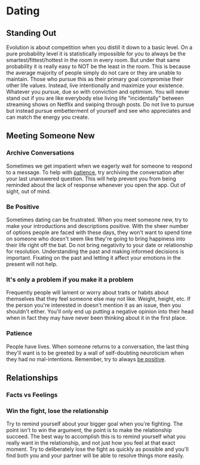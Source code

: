 # Dating

## Standing Out
Evolution is about competition when you distill it down to a basic level. On a pure probability level it is statistically impossible for you to always be the smartest/fittest/hottest in the room in every room. But under that same probability it is really easy to NOT be the least in the room. This is because the average majority of people simply do not care or they are unable to maintain. Those who pursue this as their primary goal compromise their other life values.
Instead, live intentionally and maximize your existence. Whatever you pursue, due so with conviction and optimism. You will never stand out if you are like everybody else living life "incidentally" between streaming shows on Netflix and swiping through posts. Do not live to pursue but instead pursue embetterment of yourself and see who appreciates and can match the energy you create. 

## Meeting Someone New

### Archive Conversations
Sometimes we get impatient when we eagerly wait for someone to respond to a message. To help with [patience](#patience), try archiving the conversation after your last unanswered question. This will help prevent you from being reminded about the lack of response whenever you open the app. Out of sight, out of mind.

### Be Positive
Sometimes dating can be frustrated. When you meet someone new, try to make your introductions and descriptions positive. With the sheer number of options people are faced with these days, they won't want to spend time on someone who doesn't seem like they're going to bring happiness into their life right off the bat.
Do not bring negativity to your date or relationship for resolution. Understanding the past and making informed decisions is important. Fixating on the past and letting it affect your emotions in the present will not help.

### It's only a problem if you make it a problem
Frequently people will lament or worry about traits or habits about themselves that they feel someone else may not like. Weight, height, etc. If the person you're interested in doesn't mention it as an issue, then you shouldn't either. You'll only end up putting a negative opinion into their head when in fact they may have never been thinking about it in the first place.

### Patience
People have lives. When someone returns to a conversation, the last thing they'll want is to be greeted by a wall of self-doubting neuroticism when they had no mal-intentions. Remember, try to always [be positive](#be-positive).

## Relationships

### Facts vs Feelings

### Win the fight, lose the relationship
Try to remind yourself about your bigger goal when you're fighting. The point isn't to win the argument, the point is to make the relationship succeed. The best way to accomplish this is to remind yourself what you really want in the relationship, and not just how you feel at that exact moment. Try to deliberately lose the fight as quickly as possible and you'll find both you and your partner will be able to resolve things more easily.
